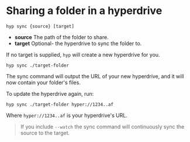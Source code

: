 # Sharing a folder in a hyperdrive

```
hyp sync {source} [target]
```

- **source** The path of the folder to share.
- **target** Optional- the hyperdrive to sync the folder to.

If no target is supplied, `hyp` will create a new hyperdrive for you. 

```
hyp sync ./target-folder
```

The sync command will output the URL of your new hyperdrive, and it will now contain your folder's files.

To update the hyperdrive again, run:

```
hyp sync ./target-folder hyper://1234..af
```

Where `hyper://1234..af` is your hyperdrive's URL.

> If you include `--watch` the sync command will continuously sync the source to the target.
